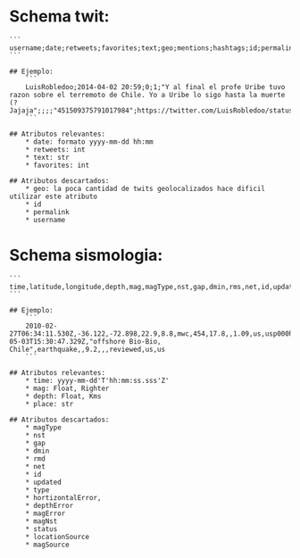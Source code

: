 # Schema twit:
	```
	username;date;retweets;favorites;text;geo;mentions;hashtags;id;permalink
	```
	
	## Ejemplo:
		```
		LuisRobledoo;2014-04-02 20:59;0;1;"Y al final el profe Uribe tuvo razon sobre el terremoto de Chile. Yo a Uribe lo sigo hasta la muerte (? Jajaja";;;;"451509375791017984";https://twitter.com/LuisRobledoo/status/451509375791017984
		```

	## Atributos relevantes:
		* date: formato yyyy-mm-dd hh:mm
		* retweets: int
		* text: str
		* favorites: int
		
	## Atributos descartados:
		* geo: la poca cantidad de twits geolocalizados hace dificil utilizar este atributo
		* id
		* permalink
		* username
		
		

# Schema sismologia:
	```
	time,latitude,longitude,depth,mag,magType,nst,gap,dmin,rms,net,id,updated,place,type,horizontalError,depthError,magError,magNst,status,locationSource,magSource
	```

	## Ejemplo:
		```
		2010-02-27T06:34:11.530Z,-36.122,-72.898,22.9,8.8,mwc,454,17.8,,1.09,us,usp000h7rf,2016-05-03T15:30:47.329Z,"offshore Bio-Bio, Chile",earthquake,,9.2,,,reviewed,us,us
		```

	## Atributos relevantes:
		* time: yyyy-mm-dd'T'hh:mm:ss.sss'Z'
		* mag: Float, Righter
		* depth: Float, Kms
		* place: str
	
	## Atributos descartados:
		* magType
		* nst
		* gap 
		* dmin 
		* rmd 
		* net 
		* id 
		* updated
		* type
		* hortizontalError,
		* depthError
		* magError
		* magNst
		* status
		* locationSource
		* magSource
